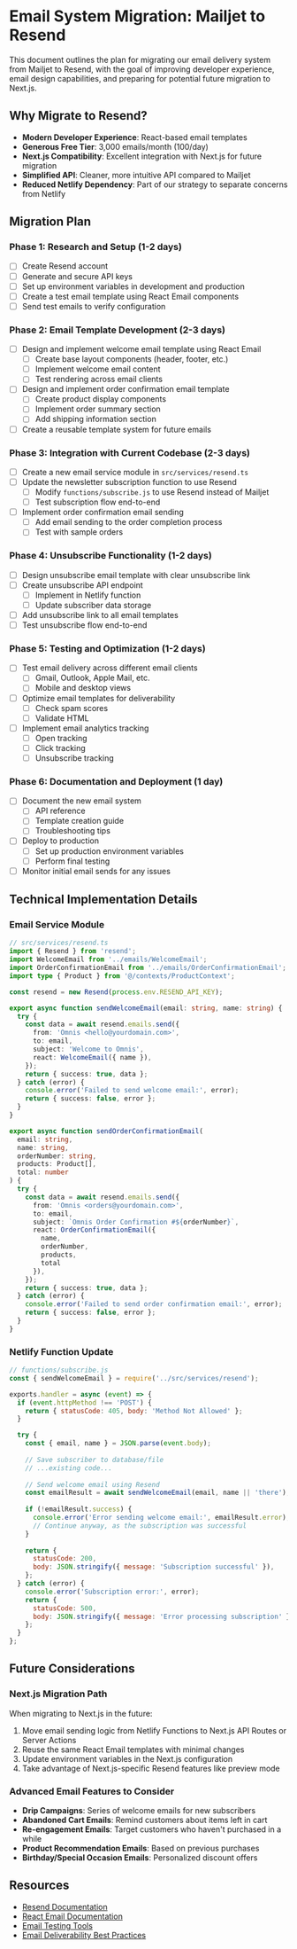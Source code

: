 # Email System Migration: Mailjet to Resend

This document outlines the plan for migrating our email delivery system from Mailjet to Resend, with the goal of improving developer experience, email design capabilities, and preparing for potential future migration to Next.js.

## Why Migrate to Resend?

- **Modern Developer Experience**: React-based email templates
- **Generous Free Tier**: 3,000 emails/month (100/day)
- **Next.js Compatibility**: Excellent integration with Next.js for future migration
- **Simplified API**: Cleaner, more intuitive API compared to Mailjet
- **Reduced Netlify Dependency**: Part of our strategy to separate concerns from Netlify

## Migration Plan

### Phase 1: Research and Setup (1-2 days)

- [ ] Create Resend account
- [ ] Generate and secure API keys
- [ ] Set up environment variables in development and production
- [ ] Create a test email template using React Email components
- [ ] Send test emails to verify configuration

### Phase 2: Email Template Development (2-3 days)

- [ ] Design and implement welcome email template using React Email
  - [ ] Create base layout components (header, footer, etc.)
  - [ ] Implement welcome email content
  - [ ] Test rendering across email clients
- [ ] Design and implement order confirmation email template
  - [ ] Create product display components
  - [ ] Implement order summary section
  - [ ] Add shipping information section
- [ ] Create a reusable template system for future emails

### Phase 3: Integration with Current Codebase (2-3 days)

- [ ] Create a new email service module in `src/services/resend.ts`
- [ ] Update the newsletter subscription function to use Resend
  - [ ] Modify `functions/subscribe.js` to use Resend instead of Mailjet
  - [ ] Test subscription flow end-to-end
- [ ] Implement order confirmation email sending
  - [ ] Add email sending to the order completion process
  - [ ] Test with sample orders

### Phase 4: Unsubscribe Functionality (1-2 days)

- [ ] Design unsubscribe email template with clear unsubscribe link
- [ ] Create unsubscribe API endpoint
  - [ ] Implement in Netlify function
  - [ ] Update subscriber data storage
- [ ] Add unsubscribe link to all email templates
- [ ] Test unsubscribe flow end-to-end

### Phase 5: Testing and Optimization (1-2 days)

- [ ] Test email delivery across different email clients
  - [ ] Gmail, Outlook, Apple Mail, etc.
  - [ ] Mobile and desktop views
- [ ] Optimize email templates for deliverability
  - [ ] Check spam scores
  - [ ] Validate HTML
- [ ] Implement email analytics tracking
  - [ ] Open tracking
  - [ ] Click tracking
  - [ ] Unsubscribe tracking

### Phase 6: Documentation and Deployment (1 day)

- [ ] Document the new email system
  - [ ] API reference
  - [ ] Template creation guide
  - [ ] Troubleshooting tips
- [ ] Deploy to production
  - [ ] Set up production environment variables
  - [ ] Perform final testing
- [ ] Monitor initial email sends for any issues

## Technical Implementation Details

### Email Service Module

```typescript
// src/services/resend.ts
import { Resend } from 'resend';
import WelcomeEmail from '../emails/WelcomeEmail';
import OrderConfirmationEmail from '../emails/OrderConfirmationEmail';
import type { Product } from '@/contexts/ProductContext';

const resend = new Resend(process.env.RESEND_API_KEY);

export async function sendWelcomeEmail(email: string, name: string) {
  try {
    const data = await resend.emails.send({
      from: 'Omnis <hello@yourdomain.com>',
      to: email,
      subject: 'Welcome to Omnis',
      react: WelcomeEmail({ name }),
    });
    return { success: true, data };
  } catch (error) {
    console.error('Failed to send welcome email:', error);
    return { success: false, error };
  }
}

export async function sendOrderConfirmationEmail(
  email: string, 
  name: string, 
  orderNumber: string, 
  products: Product[], 
  total: number
) {
  try {
    const data = await resend.emails.send({
      from: 'Omnis <orders@yourdomain.com>',
      to: email,
      subject: `Omnis Order Confirmation #${orderNumber}`,
      react: OrderConfirmationEmail({ 
        name, 
        orderNumber, 
        products, 
        total 
      }),
    });
    return { success: true, data };
  } catch (error) {
    console.error('Failed to send order confirmation email:', error);
    return { success: false, error };
  }
}
```

### Netlify Function Update

```javascript
// functions/subscribe.js
const { sendWelcomeEmail } = require('../src/services/resend');

exports.handler = async (event) => {
  if (event.httpMethod !== 'POST') {
    return { statusCode: 405, body: 'Method Not Allowed' };
  }

  try {
    const { email, name } = JSON.parse(event.body);
    
    // Save subscriber to database/file
    // ...existing code...
    
    // Send welcome email using Resend
    const emailResult = await sendWelcomeEmail(email, name || 'there');
    
    if (!emailResult.success) {
      console.error('Error sending welcome email:', emailResult.error);
      // Continue anyway, as the subscription was successful
    }
    
    return {
      statusCode: 200,
      body: JSON.stringify({ message: 'Subscription successful' }),
    };
  } catch (error) {
    console.error('Subscription error:', error);
    return {
      statusCode: 500,
      body: JSON.stringify({ message: 'Error processing subscription' }),
    };
  }
};
```

## Future Considerations

### Next.js Migration Path

When migrating to Next.js in the future:

1. Move email sending logic from Netlify Functions to Next.js API Routes or Server Actions
2. Reuse the same React Email templates with minimal changes
3. Update environment variables in the Next.js configuration
4. Take advantage of Next.js-specific Resend features like preview mode

### Advanced Email Features to Consider

- **Drip Campaigns**: Series of welcome emails for new subscribers
- **Abandoned Cart Emails**: Remind customers about items left in cart
- **Re-engagement Emails**: Target customers who haven't purchased in a while
- **Product Recommendation Emails**: Based on previous purchases
- **Birthday/Special Occasion Emails**: Personalized discount offers

## Resources

- [Resend Documentation](https://resend.com/docs)
- [React Email Documentation](https://react.email/docs)
- [Email Testing Tools](https://www.emailonacid.com/)
- [Email Deliverability Best Practices](https://sendgrid.com/blog/email-deliverability-best-practices/)
